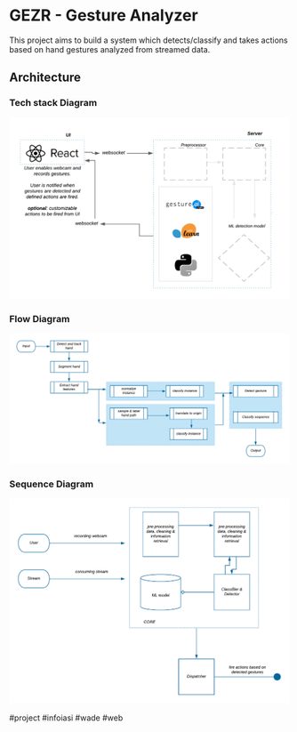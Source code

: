 # GEZR - Gesture Analyzer

This project aims to build a system which detects/classify and takes actions based on hand gestures analyzed from streamed data. 

## Architecture

### Tech stack Diagram 


![Candidate Tech stack](https://github.com/DoubleNy/gezr/blob/master/Architecture/tech-stack.png)


### Flow Diagram

![Candidate Flow Diagram](https://github.com/DoubleNy/gezr/blob/master/Architecture/flow-diagram.png)


### Sequence Diagram

![Candidate Sequence Diagram](https://github.com/DoubleNy/gezr/blob/master/Architecture/sequence-diagram.png)




 #project #infoiasi #wade #web
